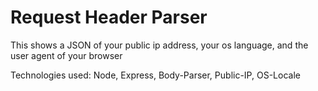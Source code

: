 # Request Header Parser

This shows a JSON of your public ip address, your os language, and the user agent of your browser

Technologies used: Node, Express, Body-Parser, Public-IP, OS-Locale
